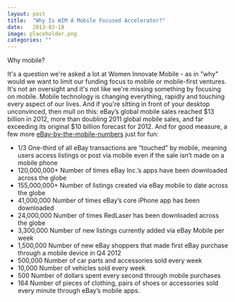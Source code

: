 ```yaml
---
layout: post
title:  "Why Is WIM A Mobile Focused Accelerator?"
date:   2013-03-18
image: placeholder.png
categories: ""
---
```


Why mobile? 



It's a question we're asked a lot at Women Innovate Mobile  - as in "why" would we want to limit our funding focus to mobile or mobile-first ventures.  It's not an oversight and it's not like we're missing something by focusing on mobile.  Mobile technology is changing everything, rapidly and touching every aspect of our lives.  And if you're sitting in front of your desktop unconvinced, then mull on this: eBay’s global mobile sales reached $13 billion in 2012, more than doubling 2011 global mobile sales, and far exceeding its original $10 billion forecast for 2012.   And for good measure, a few more [eBay-by-the-mobile-numbers](http://internetretailing.net/2013/03/ebay-sets-sights-on-20bn-in-mobile-sales-during-2013/) just for fun:

* 1/3 One-third of all eBay transactions are “touched” by mobile, meaning users access listings or post via mobile even if the sale isn’t made on a mobile phone
* 120,000,000+ Number of times eBay Inc.’s apps have been downloaded across the globe
* 155,000,000+ Number of listings created via eBay mobile to date across the globe
* 41,000,000 Number of times eBay’s core iPhone app has been downloaded
* 24,000,000 Number of times RedLaser has been downloaded across the globe
* 3,300,000 Number of new listings currently added via eBay Mobile per week
* 1,500,000 Number of new eBay shoppers that made first eBay purchase through a mobile device in Q4 2012
* 500,000 Number of car parts and accessories sold every week
* 10,000 Number of vehicles sold every week
* 500 Number of dollars spent every second through mobile purchases
* 164 Number of pieces of clothing, pairs of shoes or accessories sold every minute through eBay’s mobile apps.

